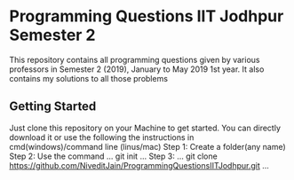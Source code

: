 # Programming Questions IIT Jodhpur Semester 2
This repository contains all programming questions given by various professors in Semester 2 (2019), January to May 2019 1st year. It also contains my solutions to all those problems
## Getting Started
Just clone this repository on your Machine to get started.
You can directly download it
or use the following the instructions in cmd(windows)/command line (linus/mac) 
Step 1: Create a folder(any name)
Step 2: Use the command 
...
git init
...
Step 3:
...
git clone https://github.com/NiveditJain/ProgrammingQuestionsIITJodhpur.git
...